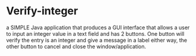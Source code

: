 # Verify-integer
a SIMPLE Java application that produces a GUI interface that allows a user to input an integer value in a text field and has 2 buttons. One button will verify the entry is an integer and give a message in a label either way, the other button to cancel and close the window/application. 
